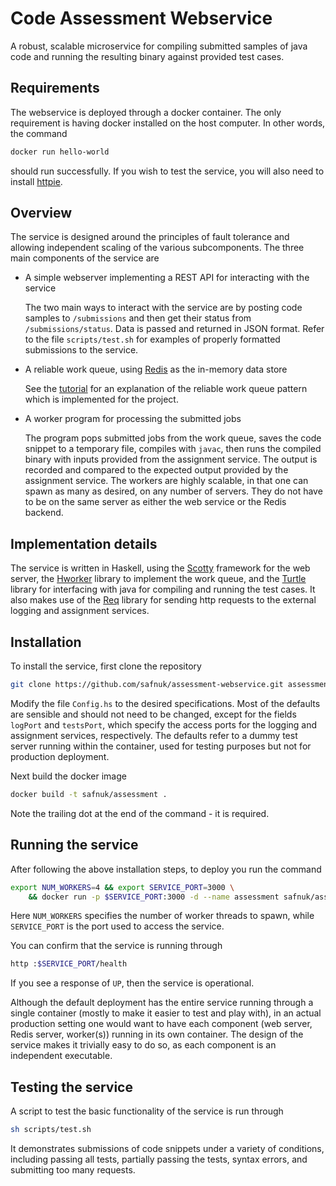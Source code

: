 # Code Assessment Webservice
A robust, scalable microservice for compiling submitted samples of java code and running the resulting binary against provided test cases.

## Requirements

The webservice is deployed through a docker container. The only requirement is having docker installed on the host computer. In other words, the command
```bash
docker run hello-world
```
should run successfully. If you wish to test the service, you will also need to install [httpie](https://httpie.org).

## Overview

The service is designed around the principles of fault tolerance and allowing independent scaling of the various subcomponents. The three main components of the service are

* A simple webserver implementing a REST API for interacting with the service
  
  The two main ways to interact with the service are by posting code samples to `/submissions` and then get their status from `/submissions/status`. Data is passed and returned in JSON format. Refer to the file `scripts/test.sh` for examples of properly formatted submissions to the service.

* A reliable work queue, using [Redis](redis.io) as the in-memory data store

  See the [tutorial](https://github.com/safnuk/reliable-worker-queue) for an explanation of the reliable work queue pattern which is implemented for the project.
  
* A worker program for processing the submitted jobs

  The program pops submitted jobs from the work queue, saves the code snippet to a temporary file, compiles with `javac`, then runs the compiled binary with inputs provided from the assignment service. The output is recorded and compared to the expected output provided by the assignment service. The workers are highly scalable, in that one can spawn as many as desired, on any number of servers. They do not have to be on the same server as either the web service or the Redis backend.

## Implementation details

The service is written in Haskell, using the [Scotty](https://hackage.haskell.org/package/scotty) framework for the web server, the [Hworker](https://hackage.haskell.org/package/hworker) library to implement the work queue, and the [Turtle](https://hackage.haskell.org/package/turtle) library for interfacing with java for compiling and running the test cases. It also makes use of the [Req](https://hackage.haskell.org/package/req) library for sending http requests to the external logging and assignment services.

## Installation

To install the service, first clone the repository
```bash
git clone https://github.com/safnuk/assessment-webservice.git assessment && cd assessment
```
Modify the file `Config.hs` to the desired specifications. Most of the defaults are sensible and should not need to be changed, except for the fields `logPort` and `testsPort`, which specify the access ports for the logging and assignment services, respectively. The defaults refer to a dummy test server running within the container, used for testing purposes but not for production deployment.

Next build the docker image
```bash
docker build -t safnuk/assessment .
```
Note the trailing dot at the end of the command - it is required.

## Running the service

After following the above installation steps, to deploy you run the command
```bash
export NUM_WORKERS=4 && export SERVICE_PORT=3000 \
    && docker run -p $SERVICE_PORT:3000 -d --name assessment safnuk/assessment $NUM_WORKERS
```
Here `NUM_WORKERS` specifies the number of worker threads to spawn, while `SERVICE_PORT` is the port used to access the service.

You can confirm that the service is running through
```bash
http :$SERVICE_PORT/health
```
If you see a response of `UP`, then the service is operational.

Although the default deployment has the entire service running through a single container (mostly to make it easier to test and play with), in an actual production setting one would want to have each component (web server, Redis server, worker(s)) running in its own container. The design of the service makes it trivially easy to do so, as each component is an independent executable.

## Testing the service

A script to test the basic functionality of the service is run through
```bash
sh scripts/test.sh
```
It demonstrates submissions of code snippets under a variety of conditions, including passing all tests, partially passing the tests, syntax errors, and submitting too many requests.
